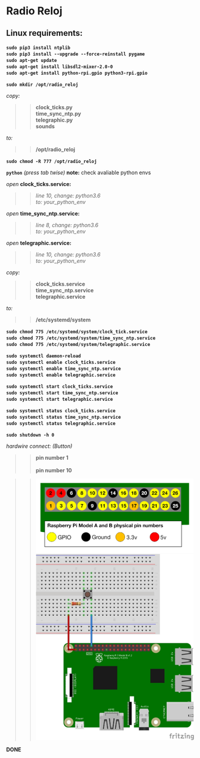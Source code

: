 # Radio Reloj

## Linux requirements:
**`sudo pip3 install ntplib`**<br>
**`sudo pip3 install --upgrade --force-reinstall pygame`**<br>
**`sudo apt-get update`**<br>
**`sudo apt-get install libsdl2-mixer-2.0-0`**<br>
**`sudo apt-get install python-rpi.gpio python3-rpi.gpio`**

**`sudo mkdir /opt/radio_reloj`**

*copy:*
  >>**clock_ticks.py**<br>
  >>**time_sync_ntp.py**<br>
  >>**telegraphic.py**<br>
  >>**sounds**

*to:* 
  >>**/opt/radio_reloj**

**`sudo chmod -R 777 /opt/radio_reloj`**

**`python`** *(press tab twise)* **note:** check avaliable python envs 

*open* **clock_ticks.service:**
  >>*line 10, change: python3.6*<br> 
  >>*to: your_python_env*

*open* **time_sync_ntp.service:**
  >>*line 8, change: python3.6*<br>
  >>*to: your_python_env*

*open* **telegraphic.service:**
  >>*line 10, change: python3.6*<br>
  >>*to: your_python_env*

*copy:*
  >>**clock_ticks.service**<br>
  >>**time_sync_ntp.service**<br>
  >>**telegraphic.service**

*to:*
  >>**/etc/systemd/system**

**`sudo chmod 775 /etc/systemd/system/clock_tick.service`**<br>
**`sudo chmod 775 /etc/systemd/system/time_sync_ntp.service`**<br>
**`sudo chmod 775 /etc/systemd/system/telegraphic.service`**

**`sudo systemctl daemon-reload`**<br>
**`sudo systemctl enable clock_ticks.service`**<br>
**`sudo systemctl enable time_sync_ntp.service`**<br>
**`sudo systemctl enable telegraphic.service`**

**`sudo systemctl start clock_ticks.service`**<br>
**`sudo systemctl start time_sync_ntp.service`**<br>
**`sudo systemctl start telegraphic.service`**

**`sudo systemctl status clock_ticks.service`**<br>
**`sudo systemctl status time_sync_ntp.service`**<br>
**`sudo systemctl status telegraphic.service`**

**`sudo shutdown -h 0`**

*hardwire connect: (Button)*
  >>**pin number 1**<br>  
  >>**pin number 10**<br>

  >>![rpi3gpio](https://github.com/ehzSkhaS/radio_reloj/blob/optimized/docs/rpi3gio.png)
  >>![schematic](https://github.com/ehzSkhaS/radio_reloj/blob/optimized/docs/schematic.png)

**DONE** 
